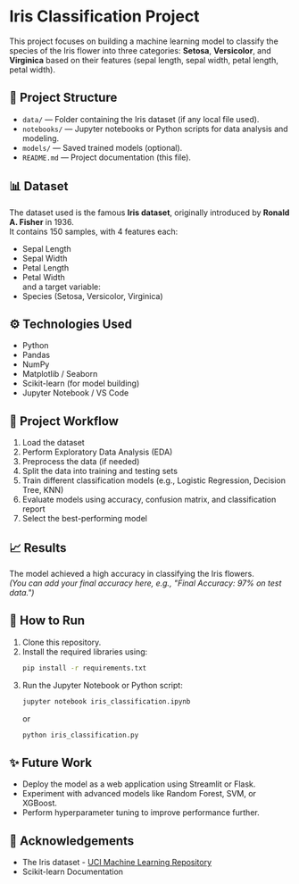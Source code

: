 # Iris Classification Project

This project focuses on building a machine learning model to classify the species of the Iris flower into three categories: **Setosa**, **Versicolor**, and **Virginica** based on their features (sepal length, sepal width, petal length, petal width).

## 📂 Project Structure

- `data/` — Folder containing the Iris dataset (if any local file used).
- `notebooks/` — Jupyter notebooks or Python scripts for data analysis and modeling.
- `models/` — Saved trained models (optional).
- `README.md` — Project documentation (this file).

## 📊 Dataset

The dataset used is the famous **Iris dataset**, originally introduced by **Ronald A. Fisher** in 1936.  
It contains 150 samples, with 4 features each:
- Sepal Length
- Sepal Width
- Petal Length
- Petal Width  
and a target variable:
- Species (Setosa, Versicolor, Virginica)

## ⚙️ Technologies Used

- Python
- Pandas
- NumPy
- Matplotlib / Seaborn
- Scikit-learn (for model building)
- Jupyter Notebook / VS Code

## 🚀 Project Workflow

1. Load the dataset
2. Perform Exploratory Data Analysis (EDA)
3. Preprocess the data (if needed)
4. Split the data into training and testing sets
5. Train different classification models (e.g., Logistic Regression, Decision Tree, KNN)
6. Evaluate models using accuracy, confusion matrix, and classification report
7. Select the best-performing model

## 📈 Results

The model achieved a high accuracy in classifying the Iris flowers.  
*(You can add your final accuracy here, e.g., "Final Accuracy: 97% on test data.")*

## 📌 How to Run

1. Clone this repository.
2. Install the required libraries using:
    ```bash
    pip install -r requirements.txt
    ```
3. Run the Jupyter Notebook or Python script:
    ```bash
    jupyter notebook iris_classification.ipynb
    ```
    or
    ```bash
    python iris_classification.py
    ```

## ✨ Future Work

- Deploy the model as a web application using Streamlit or Flask.
- Experiment with advanced models like Random Forest, SVM, or XGBoost.
- Perform hyperparameter tuning to improve performance further.

## 🤝 Acknowledgements

- The Iris dataset - [UCI Machine Learning Repository](https://archive.ics.uci.edu/ml/datasets/iris)
- Scikit-learn Documentation